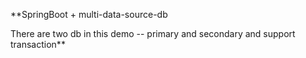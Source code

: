 **SpringBoot + multi-data-source-db

There are two db in this demo -- primary and secondary and support transaction**
